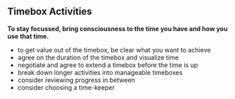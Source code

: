 ## Timebox Activities

**To stay focussed, bring consciousness to the time you have and how you use that time.**

- to get value out of the timebox, be clear what you want to achieve
- agree on the duration of the timebox and visualize time
- negotiate and agree to extend a timebox before the time is up
- break down longer activities into manageable timeboxes
- consider reviewing progress in between
- consider choosing a time-keeper
